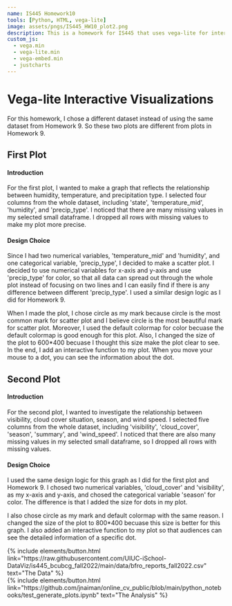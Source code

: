 ```yaml
---
name: IS445 Homework10
tools: [Python, HTML, vega-lite]
image: assets/pngs/IS445_HW10_plot2.png
description: This is a homework for IS445 that uses vega-lite for interactive viz.
custom_js:
  - vega.min
  - vega-lite.min
  - vega-embed.min
  - justcharts
---
```



# Vega-lite Interactive Visualizations
For this homework, I chose a different dataset instead of using the same dataset from Homework 9. So these two plots are different from plots in Homework 9.

## First Plot

<vegachart schema-url="{{ site.baseurl }}/assets/json/HW10_first_plot.json" style="width: 100%"></vegachart>

#### Introduction
For the first plot, I wanted to make a graph that reflects the relationship between humidity, temperature, and precipitation type. I selected four columns from the whole dataset, including 'state', 'temperature_mid', 'humidity', and 'precip_type'. I noticed that there are many missing values in my selected small dataframe. I dropped all rows with missing values to make my plot more precise. 

#### Design Choice
Since I had two numerical variables, 'temperature_mid' and 'humidity', and one categorical variable, 'precip_type', I decided to make a scatter plot. I decided to use numerical variables for x-axis and y-axis and use 'precip_type' for color, so that all data can spread out through the whole plot instead of focusing on two lines and I can easily find if there is any difference between different 'precip_type'. I used a similar design logic as I did for Homework 9.

When I made the plot, I chose circle as my mark because circle is the most common mark for scatter plot and I believe circle is the most beautiful mark for scatter plot. Moreover, I used the default colormap for color becuase the default colormap is good enough for this plot. Also, I changed the size of the plot to 600*400 becuase I thought this size make the plot clear to see. In the end, I add an interactive function to my plot. When you move your mouse to a dot, you can see the information about the dot.


## Second Plot

<vegachart schema-url="{{ site.baseurl }}/assets/json/HW10_second_plot.json" style="width: 100%"></vegachart>

#### Introduction
For the second plot, I wanted to investigate the relationship between visibility, cloud cover situation, season, and wind speed. I selected five columns from the whole dataset, including 'visibility', 'cloud_cover', 'season', 'summary', and 'wind_speed'. I noticed that there are also many missing values in my selected small dataframe, so I dropped all rows with missing values.

#### Design Choice
I used the same design logic for this graph as I did for the first plot and Homework 9. I chosed two numerical variables, 'cloud_cover' and 'visibility', as my x-axis and y-axis, and chosed the categorical variable 'season' for color. The difference is that I added the size for dots in my plot.

I also chose circle as my mark and default colormap with the same reason. I changed the size of the plot to 800*400 becuase this size is better for this graph. I also added an interactive function to my plot so that audiences can see the detailed information of a specific dot.

<!-- these are written in a combo of html and liquid --> 

<div class="left">
{% include elements/button.html link="https://raw.githubusercontent.com/UIUC-iSchool-DataViz/is445_bcubcg_fall2022/main/data/bfro_reports_fall2022.csv" text="The Data" %}
</div>

<div class="right">
{% include elements/button.html link="https://github.com/jnaiman/online_cv_public/blob/main/python_notebooks/test_generate_plots.ipynb" text="The Analysis" %}
</div>

